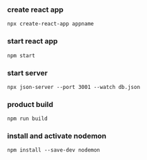 
### create react app
```npx create-react-app appname```

### start react app 
```npm start```

### start server 
```npx json-server --port 3001 --watch db.json```

### product build 
```npm run build```

### install and activate nodemon 
```npm install --save-dev nodemon```
